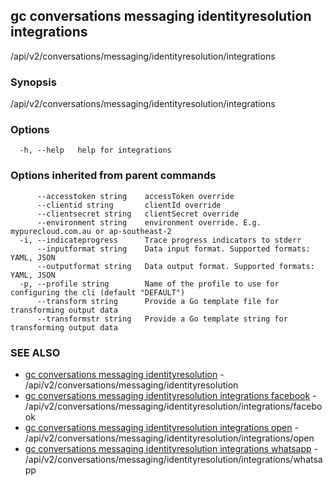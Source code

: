 ## gc conversations messaging identityresolution integrations

/api/v2/conversations/messaging/identityresolution/integrations

### Synopsis

/api/v2/conversations/messaging/identityresolution/integrations

### Options

```
  -h, --help   help for integrations
```

### Options inherited from parent commands

```
      --accesstoken string    accessToken override
      --clientid string       clientId override
      --clientsecret string   clientSecret override
      --environment string    environment override. E.g. mypurecloud.com.au or ap-southeast-2
  -i, --indicateprogress      Trace progress indicators to stderr
      --inputformat string    Data input format. Supported formats: YAML, JSON
      --outputformat string   Data output format. Supported formats: YAML, JSON
  -p, --profile string        Name of the profile to use for configuring the cli (default "DEFAULT")
      --transform string      Provide a Go template file for transforming output data
      --transformstr string   Provide a Go template string for transforming output data
```

### SEE ALSO

* [gc conversations messaging identityresolution](gc_conversations_messaging_identityresolution.html)	 - /api/v2/conversations/messaging/identityresolution
* [gc conversations messaging identityresolution integrations facebook](gc_conversations_messaging_identityresolution_integrations_facebook.html)	 - /api/v2/conversations/messaging/identityresolution/integrations/facebook
* [gc conversations messaging identityresolution integrations open](gc_conversations_messaging_identityresolution_integrations_open.html)	 - /api/v2/conversations/messaging/identityresolution/integrations/open
* [gc conversations messaging identityresolution integrations whatsapp](gc_conversations_messaging_identityresolution_integrations_whatsapp.html)	 - /api/v2/conversations/messaging/identityresolution/integrations/whatsapp


